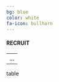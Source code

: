 ```yaml
---
bg: blue
color: white
fa-icon: bullhorn
---
```

#### RECRUIT

<table align="center">
  <td align="center" >
<div id="cp_widget_3fdb9f38-432c-4b38-9d6b-58309b3313f1">...</div>
<script type="text/javascript">
var cpo = []; cpo["_object"] ="cp_widget_3fdb9f38-432c-4b38-9d6b-58309b3313f1"; cpo["_fid"] = "A4CAoSeUfXwb";
var _cpmp = _cpmp || []; _cpmp.push(cpo);
(function() { var cp = document.createElement("script"); cp.type = "text/javascript";
cp.async = true; cp.src = "//www.cincopa.com/media-platform/runtime/libasync.js";
var c = document.getElementsByTagName("script")[0];
c.parentNode.insertBefore(cp, c); })(); 
</script>
    </td>
</table>
table
